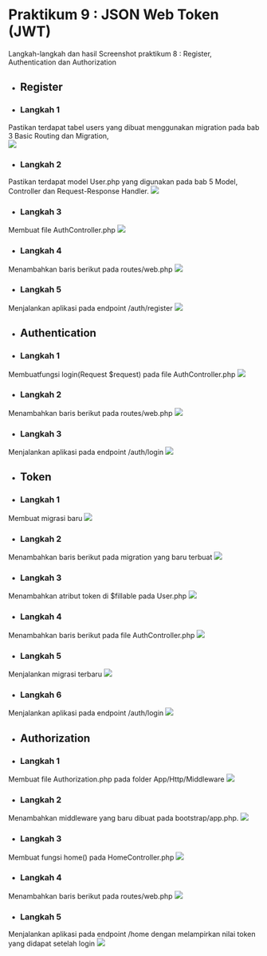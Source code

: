 # Praktikum  9 : JSON Web Token (JWT)

Langkah-langkah dan hasil Screenshot praktikum  8 : Register, Authentication dan Authorization
* ## Register
* ### Langkah 1
Pastikan terdapat tabel users yang dibuat menggunakan migration pada bab 3 Basic Routing dan Migration,</br>
![](../Screenshoot/Modul8/1.png)
* ### Langkah 2
Pastikan terdapat model User.php yang digunakan pada bab 5 Model, Controller dan Request-Response Handler.
![](../Screenshoot/Modul8/2.png)
* ### Langkah 3
Membuat file AuthController.php
![](../Screenshoot/Modul8/3.png)
* ### Langkah 4
Menambahkan baris berikut pada routes/web.php
![](../Screenshoot/Modul8/4.png)
* ### Langkah 5
Menjalankan aplikasi pada endpoint /auth/register
![](../Screenshoot/Modul8/5.png)

* ## Authentication
* ### Langkah 1
Membuatfungsi login(Request $request) pada file AuthController.php
![](../Screenshoot/Modul8/6.png)
* ### Langkah 2
Menambahkan baris berikut pada routes/web.php
![](../Screenshoot/Modul8/7.png)
* ### Langkah 3
Menjalankan aplikasi pada endpoint /auth/login
![](../Screenshoot/Modul8/8.png)

* ## Token
* ### Langkah 1
Membuat migrasi baru
![](../Screenshoot/Modul8/9.png)
* ### Langkah 2
Menambahkan baris berikut pada migration yang baru terbuat
![](../Screenshoot/Modul8/10.png)
* ### Langkah 3
Menambahkan atribut token di $fillable pada User.php
![](../Screenshoot/Modul8/11.png)
* ### Langkah 4
Menambahkan baris berikut pada file AuthController.php
![](../Screenshoot/Modul8/12.png)
* ### Langkah 5
Menjalankan migrasi terbaru
![](../Screenshoot/Modul8/13.png)
* ### Langkah 6
Menjalankan aplikasi pada endpoint /auth/login
![](../Screenshoot/Modul8/14.png)

* ## Authorization
* ### Langkah 1
Membuat file Authorization.php pada folder App/Http/Middleware
![](../Screenshoot/Modul8/15.png)
* ### Langkah 2
Menambahkan middleware yang baru dibuat pada bootstrap/app.php.
![](../Screenshoot/Modul8/16.png)
* ### Langkah 3
Membuat fungsi home() pada HomeController.php
![](../Screenshoot/Modul8/17.png)
* ### Langkah 4
Menambahkan baris berikut pada routes/web.php
![](../Screenshoot/Modul8/18.png)
* ### Langkah 5
Menjalankan aplikasi pada endpoint /home dengan melampirkan nilai token yang didapat setelah login
![](../Screenshoot/Modul8/19.png)
